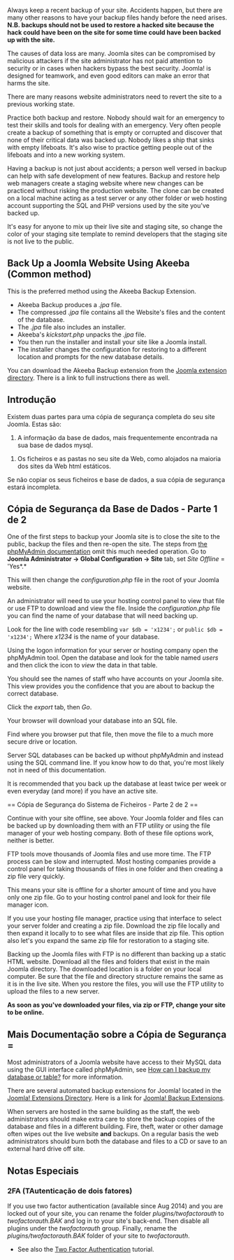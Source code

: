 <!-- Filename: Backup_Basics_for_a_Joomla!_Web_Site / Display title: Elementar das Cópias de Segurança para o Joomla! - Site da 
Web -->

Always keep a recent backup of your site. Accidents happen, but there
are many other reasons to have your backup files handy before the need
arises. **N.B. backups should not be used to restore a hacked site
because the hack could have been on the site for some time could have
been backed up with the site.**

The causes of data loss are many. Joomla sites can be compromised by
malicious attackers if the site administrator has not paid attention to
security or in cases when hackers bypass the best security. Joomla! is
designed for teamwork, and even good editors can make an error that
harms the site.

There are many reasons website administrators need to revert the site to
a previous working state.

Practice both backup and restore. Nobody should wait for an emergency to
test their skills and tools for dealing with an emergency. Very often
people create a backup of something that is empty or corrupted and
discover that none of their critical data was backed up. Nobody likes a
ship that sinks with empty lifeboats. It's also wise to practice getting
people out of the lifeboats and into a new working system.

Having a backup is not just about accidents; a person well versed in
backup can help with safe development of new features. Backup and
restore help web managers create a staging website where new changes can
be practiced without risking the production website. The clone can be
created on a local machine acting as a test server or any other folder
or web hosting account supporting the SQL and PHP versions used by the
site you've backed up.

It's easy for anyone to mix up their live site and staging site, so
change the color of your staging site template to remind developers that
the staging site is not live to the public.

## Back Up a Joomla Website Using Akeeba (Common method)

This is the preferred method using the Akeeba Backup Extension.

- Akeeba Backup produces a *.jpa* file.
- The compressed *.jpa* file contains all the Website's files and the
  content of the database.
- The *.jpa* file also includes an installer.
- Akeeba's *kickstart.php* unpacks the *.jpa* file.
- You then run the installer and install your site like a Joomla
  install.
- The installer changes the configuration for restoring to a different
  location and prompts for the new database details.

You can download the Akeeba Backup extension from the <a
href="https://extensions.joomla.org/extensions/extension/access-a-security/site-security/akeeba-backup/"
class="external text" target="_blank" rel="noreferrer noopener">Joomla
extension directory</a>. There is a link to full instructions there as
well.

## Introdução

Existem duas partes para uma cópia de segurança completa do seu site
Joomla. Estas são:

1.  A informação da base de dados, mais frequentemente encontrada na sua
    base de dados mysql.

<!-- -->

1.  Os ficheiros e as pastas no seu site da Web, como alojados na
    maioria dos sites da Web html estáticos.

Se não copiar os seus ficheiros e base de dados, a sua cópia de
segurança estará incompleta.

## Cópia de Segurança da Base de Dados - Parte 1 de 2

One of the first steps to backup your Joomla site is to close the site
to the public, backup the files and then re-open the site. The steps
from <a href="https://docs.phpmyadmin.net/en/latest/index.html"
class="external text" target="_blank"
rel="nofollow noreferrer noopener">the phpMyAdmin documentation</a> omit
this much needed operation. Go to **Joomla Administrator **→** Global
Configuration **→** Site** tab, set *Site Offline* = 'Yes*.*

This will then change the *configuration.php* file in the root of your
Joomla website.

An administrator will need to use your hosting control panel to view
that file or use FTP to download and view the file. Inside the
*configuration.php* file you can find the name of your database that
will need backing up.

Look for the line with code resembling `var $db = 'x1234';` or
`public $db = 'x1234';` Where *x1234* is the name of your database.

Using the logon information for your server or hosting company open the
phpMyAdmin tool. Open the database and look for the table named *users*
and then click the icon to *view* the data in that table.

You should see the names of staff who have accounts on your Joomla site.
This view provides you the confidence that you are about to backup the
correct database.

Click the *export* tab, then *Go*.

Your browser will download your database into an SQL file.

Find where you browser put that file, then move the file to a much more
secure drive or location.

Server SQL databases can be backed up without phpMyAdmin and instead
using the SQL command line. If you know how to do that, you're most
likely not in need of this documentation.

It is recommended that you back up the database at least twice per week
or even everyday (and more) if you have an active site.

== Cópia de Segurança do Sistema de Ficheiros - Parte 2 de 2 ==

Continue with your site offline, see above. Your Joomla folder and files
can be backed up by downloading them with an FTP utility or using the
file manager of your web hosting company. Both of these file options
work, neither is better.

FTP tools move thousands of Joomla files and use more time. The FTP
process can be slow and interrupted. Most hosting companies provide a
control panel for taking thousands of files in one folder and then
creating a zip file very quickly.

This means your site is offline for a shorter amount of time and you
have only one zip file. Go to your hosting control panel and look for
their file manager icon.

If you use your hosting file manager, practice using that interface to
select your server folder and creating a zip file. Download the zip file
locally and then expand it locally to to see what files are inside that
zip file. This option also let's you expand the same zip file for
restoration to a staging site.

Backing up the Joomla files with FTP is no different than backing up a
static HTML website. Download all the files and folders that exist in
the main Joomla directory. The downloaded location is a folder on your
local computer. Be sure that the file and directory structure remains
the same as it is in the live site. When you restore the files, you will
use the FTP utility to upload the files to a new server.

**As soon as you've downloaded your files, via zip or FTP, change your
site to be online.**

## Mais Documentação sobre a Cópia de Segurança =

Most administrators of a Joomla website have access to their MySQL data
using the GUI interface called phpMyAdmin, see <a
href="https://docs.phpmyadmin.net/en/latest/faq.html#how-can-i-backup-my-database-or-table"
class="external text" target="_blank"
rel="nofollow noreferrer noopener">How can I backup my database or
table?</a> for more information.

There are several automated backup extensions for Joomla! located in the
<a href="https://extensions.joomla.org/" class="external text"
target="_blank" rel="noreferrer noopener">Joomla! Extensions
Directory</a>. Here is a link for <a
href="https://extensions.joomla.org/extension/?searchall=backup&amp;controller=filter"
class="external text" target="_blank" rel="noreferrer noopener">Joomla!
Backup Extensions</a>.

When servers are hosted in the same building as the staff, the web
administrators should make extra care to store the backup copies of the
database and files in a different building. Fire, theft, water or other
damage often wipes out the live website **and** backups. On a regular
basis the web administrators should burn both the database and files to
a CD or save to an external hard drive off site.

## Notas Especiais

### 2FA (TAutenticação de dois fatores)

If you use two factor authentication (available since Aug 2014) and you
are locked out of your site, you can rename the folder
*plugins/twofactorauth* to *twofactorauth.BAK* and log in to your site's
back-end. Then disable all plugins under the *twofactorauth* group.
Finally, rename the *plugins/twofactorauth.BAK* folder of your site to
*twofactorauth*.

- See also the [Two Factor
  Authentication](https://docs.joomla.org/J3.x:Two_Factor_Authentication "Special:MyLanguage/J3.x:Two Factor Authentication")
  tutorial.
